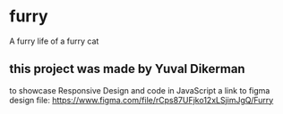 # furry
A furry life of a furry cat
## this project was made by Yuval Dikerman
 to showcase Responsive Design and code in JavaScript
 a link to figma design file:
https://www.figma.com/file/rCps87UFjko12xLSjimJgQ/Furry

